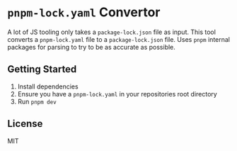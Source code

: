 # `pnpm-lock.yaml` Convertor

A lot of JS tooling only takes a `package-lock.json` file as input. This tool converts a `pnpm-lock.yaml` file to a `package-lock.json` file. Uses `pnpm` internal packages for parsing to try to be as accurate as possible.

## Getting Started

1. Install dependencies
2. Ensure you have a `pnpm-lock.yaml` in your repositories root directory
2. Run `pnpm dev`

## License

MIT
